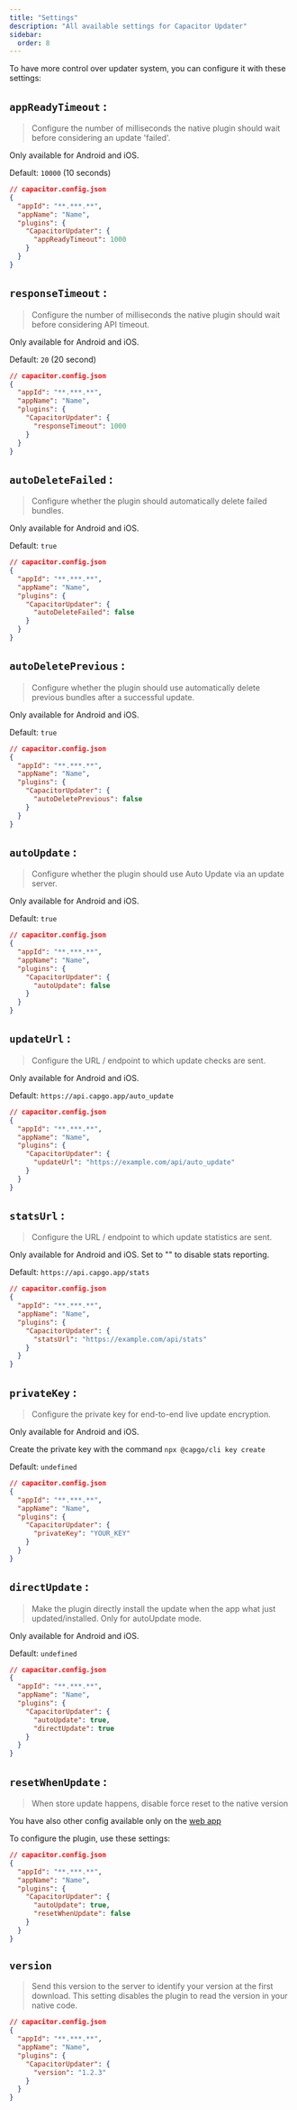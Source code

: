 ```yaml
---
title: "Settings"
description: "All available settings for Capacitor Updater"
sidebar:
  order: 8
---
```


To have more control over updater system, you can configure it with these settings:

## `appReadyTimeout` :

> Configure the number of milliseconds the native plugin should wait before considering an update 'failed'.

Only available for Android and iOS.

Default: `10000` (10 seconds)

```json
// capacitor.config.json
{
  "appId": "**.***.**",
  "appName": "Name",
  "plugins": {
    "CapacitorUpdater": {
      "appReadyTimeout": 1000
    }
  }
}
```

## `responseTimeout` :

> Configure the number of milliseconds the native plugin should wait before considering API timeout.

Only available for Android and iOS.

Default: `20` (20 second)

```json
// capacitor.config.json
{
  "appId": "**.***.**",
  "appName": "Name",
  "plugins": {
    "CapacitorUpdater": {
      "responseTimeout": 1000
    }
  }
}
```

## `autoDeleteFailed` :

> Configure whether the plugin should automatically delete failed bundles.

Only available for Android and iOS.

Default: `true`

```json
// capacitor.config.json
{
  "appId": "**.***.**",
  "appName": "Name",
  "plugins": {
    "CapacitorUpdater": {
      "autoDeleteFailed": false
    }
  }
}
```

## `autoDeletePrevious` :

> Configure whether the plugin should use automatically delete previous bundles after a successful update.

Only available for Android and iOS.

Default: `true`

```json
// capacitor.config.json
{
  "appId": "**.***.**",
  "appName": "Name",
  "plugins": {
    "CapacitorUpdater": {
      "autoDeletePrevious": false
    }
  }
}
```

## `autoUpdate` :

> Configure whether the plugin should use Auto Update via an update server.

Only available for Android and iOS.

Default: `true`

```json
// capacitor.config.json
{
  "appId": "**.***.**",
  "appName": "Name",
  "plugins": {
    "CapacitorUpdater": {
      "autoUpdate": false
    }
  }
}
```

## `updateUrl` :

> Configure the URL / endpoint to which update checks are sent.

Only available for Android and iOS.

Default: `https://api.capgo.app/auto_update`

```json
// capacitor.config.json
{
  "appId": "**.***.**",
  "appName": "Name",
  "plugins": {
    "CapacitorUpdater": {
      "updateUrl": "https://example.com/api/auto_update"
    }
  }
}
```

## `statsUrl` :

> Configure the URL / endpoint to which update statistics are sent.

Only available for Android and iOS. Set to "" to disable stats reporting.

Default: `https://api.capgo.app/stats`

```json
// capacitor.config.json
{
  "appId": "**.***.**",
  "appName": "Name",
  "plugins": {
    "CapacitorUpdater": {
      "statsUrl": "https://example.com/api/stats"
    }
  }
}
```

## `privateKey` :

> Configure the private key for end-to-end live update encryption.

Only available for Android and iOS.

Create the private key with the command `npx @capgo/cli key create`

Default: `undefined`

```json
// capacitor.config.json
{
  "appId": "**.***.**",
  "appName": "Name",
  "plugins": {
    "CapacitorUpdater": {
      "privateKey": "YOUR_KEY"
    }
  }
}
```

## `directUpdate` :

> Make the plugin directly install the update when the app what just updated/installed. Only for autoUpdate mode.

Only available for Android and iOS.

Default: `undefined`

```json
// capacitor.config.json
{
  "appId": "**.***.**",
  "appName": "Name",
  "plugins": {
    "CapacitorUpdater": {
      "autoUpdate": true,
      "directUpdate": true
    }
  }
}
```

## `resetWhenUpdate` :

> When store update happens, disable force reset to the native version

You have also other config available only on the [web app](https://web.capgo.app/login/)

To configure the plugin, use these settings:

```json
// capacitor.config.json
{
  "appId": "**.***.**",
  "appName": "Name",
  "plugins": {
    "CapacitorUpdater": {
      "autoUpdate": true,
      "resetWhenUpdate": false
    }
  }
}
```

## `version`

> Send this version to the server to identify your version at the first download. This setting disables the plugin to read the version in your native code.

```json
// capacitor.config.json
{
  "appId": "**.***.**",
  "appName": "Name",
  "plugins": {
    "CapacitorUpdater": {
      "version": "1.2.3"
    }
  }
}
```

